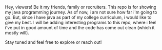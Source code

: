 Hey, viewers! Be it my friends, family or recruiters. This repo is for showing my java programming journey. As of now, i am not sure how far i'm going to go. But, since i have java as part of my college 
curriculum, i would like to give my best. I will be adding interesting programs to this repo, where i feel i've put in good amount of time and the code has come out clean (which it mostly will).

Stay tuned and feel free to explore or reach out!
